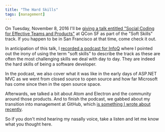 ```yaml
---
title: "The Hard Skills"
tags: [management]
---
```


On Tuesday, November 8, 2016 I'll be [giving a talk entitled "Social Coding for Effective Teams and Products"](https://qconsf.com/sf2016/speakers/phil-haack) at QCon SF as part of the "Soft Skills" track. If you happen to be in San Francisco at that time, come check it out.

In anticipation of this talk, I [recorded a podcast for InfoQ](https://www.infoq.com/articles/engineering-culture-phil-haack) where I pointed out the irony of using the term "soft skills" to describe the track as these are often the most challenging skills we deal with day to day. They are indeed the hard skills of being a software developer.

In the podcast, we also cover what it was like in the early days of ASP.NET MVC as we went from closed source to open source and how far Microsoft has come since then in the open source space.

Afterwards, we talked a bit about Atom and Electron and the community around those products. And to finish the podcast, we gabbed about my transition into management at GitHub, which [is something I wrote about recently](https://haacked.com/archive/2016/09/06/work-at-github/).

So if you don't mind hearing my nasally voice, take a listen and let me know what you thought here.
